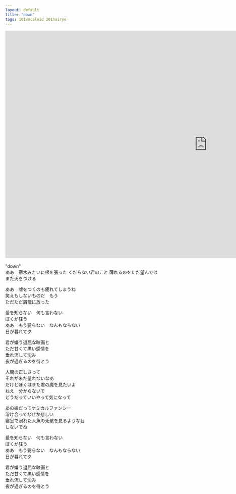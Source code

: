 ```yaml
---
layout: default
title: "down"
tags: 101vocaloid 201hairyo
---
```

<div class="movie-wrap">
<iframe width="1280" height="720" src="https://www.youtube.com/embed/nYk6YhW1UvY" title="down / 初音ミク" frameborder="0" allow="accelerometer; autoplay; clipboard-write; encrypted-media; gyroscope; picture-in-picture" allowfullscreen></iframe>
</div>
<br>
"down"  
<br>
ああ　宿木みたいに根を張った  
くだらない君のこと  
薄れるのをただ望んでは　また火をつける  

ああ　嘘をつくのも疲れてしまうね  
笑えもしないものだ　もう  
ただただ屑籠に放った  

愛を知らない　何も言わない  
ぼくが狂う  
ああ　もう要らない　なんもならない  
日が暮れて夕  

君が嫌う退屈な映画と  
ただ甘くて黒い感情を  
垂れ流して沈み  
夜が過ぎるのを待とう  

人間の正しさって  
それが未だ量れないなあ  
だけどぼくはまた君の魔を見たいよ  
ねえ　分からないで  
どうだっていいやって気になって  

あの娘だってケミカルファンシー  
溶け合ってなぜか悲しい  
寝室で溺れた人魚の死骸を見るような目  
しないでね  

愛を知らない　何も言わない  
ぼくが狂う  
ああ　もう要らない　なんもならない  
日が暮れて夕  

君が嫌う退屈な映画と  
ただ甘くて黒い感情を  
垂れ流して沈み  
夜が過ぎるのを待とう  
